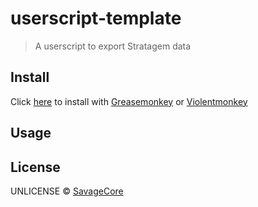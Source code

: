 # userscript-template

> A userscript to export Stratagem data

## Install

Click [here](https://github.com/SavageCore/userscript-template/releases/latest/download/userscript-template.user.js) to install with [Greasemonkey](https://www.greasespot.net/) or [Violentmonkey](https://violentmonkey.github.io/)

## Usage


## License

UNLICENSE © [SavageCore](https://savagecore.eu)
